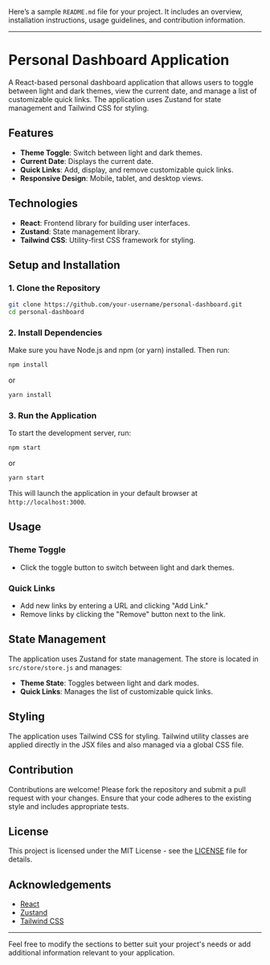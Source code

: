 Here’s a sample `README.md` file for your project. It includes an overview, installation instructions, usage guidelines, and contribution information.

---

# Personal Dashboard Application

A React-based personal dashboard application that allows users to toggle between light and dark themes, view the current date, and manage a list of customizable quick links. The application uses Zustand for state management and Tailwind CSS for styling.

## Features

- **Theme Toggle**: Switch between light and dark themes.
- **Current Date**: Displays the current date.
- **Quick Links**: Add, display, and remove customizable quick links.
- **Responsive Design**: Mobile, tablet, and desktop views.

## Technologies

- **React**: Frontend library for building user interfaces.
- **Zustand**: State management library.
- **Tailwind CSS**: Utility-first CSS framework for styling.

## Setup and Installation

### 1. Clone the Repository

```bash
git clone https://github.com/your-username/personal-dashboard.git
cd personal-dashboard
```

### 2. Install Dependencies

Make sure you have Node.js and npm (or yarn) installed. Then run:

```bash
npm install
```

or

```bash
yarn install
```

### 3. Run the Application

To start the development server, run:

```bash
npm start
```

or

```bash
yarn start
```

This will launch the application in your default browser at `http://localhost:3000`.

## Usage

### Theme Toggle

- Click the toggle button to switch between light and dark themes.

### Quick Links

- Add new links by entering a URL and clicking "Add Link."
- Remove links by clicking the "Remove" button next to the link.


## State Management

The application uses Zustand for state management. The store is located in `src/store/store.js` and manages:

- **Theme State**: Toggles between light and dark modes.
- **Quick Links**: Manages the list of customizable quick links.

## Styling

The application uses Tailwind CSS for styling. Tailwind utility classes are applied directly in the JSX files and also managed via a global CSS file.

## Contribution

Contributions are welcome! Please fork the repository and submit a pull request with your changes. Ensure that your code adheres to the existing style and includes appropriate tests.

## License

This project is licensed under the MIT License - see the [LICENSE](LICENSE) file for details.

## Acknowledgements

- [React](https://reactjs.org/)
- [Zustand](https://github.com/pmndrs/zustand)
- [Tailwind CSS](https://tailwindcss.com/)

---

Feel free to modify the sections to better suit your project's needs or add additional information relevant to your application.